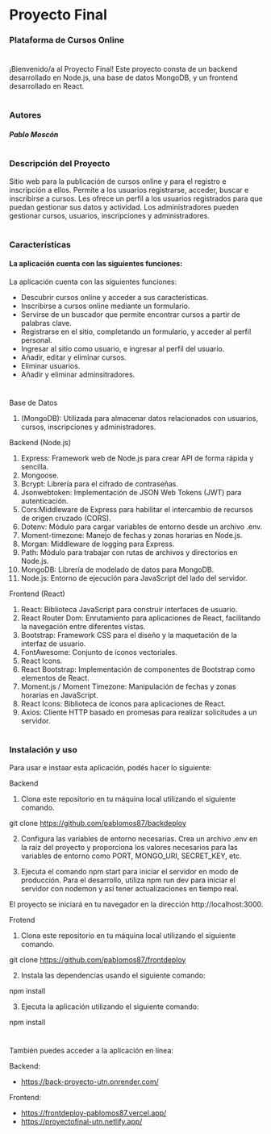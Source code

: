 # Proyecto Final
### Plataforma de Cursos Online
#

¡Bienvenido/a al Proyecto Final!  Este proyecto consta de un backend desarrollado en Node.js, una base de datos MongoDB, y un frontend desarrollado en React.


#
### Autores 

##### Pablo Moscón

#

### Descripción del Proyecto

Sitio web para la publicación de cursos online y para el registro e inscripción a ellos.
Permite a los usuarios registrarse, acceder, buscar e inscribirse a cursos.
Les ofrece un perfil a los usuarios registrados para que puedan gestionar sus datos y actividad.
Los administradores pueden gestionar cursos, usuarios, inscripciones y administradores.

#


### Características

#### La aplicación cuenta con las siguientes funciones: 

La aplicación cuenta con las siguientes funciones: 
- Descubrir cursos online y acceder a sus características.
- Inscribirse a cursos online mediante un formulario.
- Servirse de un buscador que permite encontrar cursos a partir de palabras clave. 
- Registrarse en el sitio, completando un formulario, y acceder al perfil personal. 
- Ingresar al sitio como usuario, e ingresar al perfil del usuario. 
- Añadir, editar y eliminar cursos. 
- Eliminar usuarios. 
- Añadir y eliminar adminsitradores.

#

Base de Datos 

1. (MongoDB): Utilizada para almacenar datos relacionados con usuarios, cursos, inscripciones y administradores.

Backend (Node.js)

1. Express: Framework web de Node.js para crear API de forma rápida y sencilla.
3. Mongoose.
4. Bcrypt: Librería para el cifrado de contraseñas.
5. Jsonwebtoken: Implementación de JSON Web Tokens (JWT) para autenticación.
6. Cors:Middleware de Express para habilitar el intercambio de recursos de origen cruzado (CORS).
7. Dotenv:  Módulo para cargar variables de entorno desde un archivo .env.
8. Moment-timezone: Manejo de fechas y zonas horarias en Node.js.
9. Morgan: Middleware de logging para Express.
10. Path: Módulo para trabajar con rutas de archivos y directorios en Node.js.
11. MongoDB: Librería de modelado de datos para MongoDB.
12. Node.js: Entorno de ejecución para JavaScript del lado del servidor.



Frontend (React)

1. React: Biblioteca JavaScript para construir interfaces de usuario.
2. React Router Dom: Enrutamiento para aplicaciones de React, facilitando la navegación entre diferentes vistas.
3. Bootstrap: Framework CSS para el diseño y la maquetación de la interfaz de usuario.
4. FontAwesome: Conjunto de íconos vectoriales.
5. React Icons.
6. React Bootstrap: Implementación de componentes de Bootstrap como elementos de React.
7. Moment.js / Moment Timezone: Manipulación de fechas y zonas horarias en JavaScript.
8. React Icons: Biblioteca de íconos para aplicaciones de React.
9. Axios: Cliente HTTP basado en promesas para realizar solicitudes a un servidor.


#

### Instalación y uso

Para usar e instaar esta aplicación, podés hacer lo siguiente:

Backend

1. Clona este repositorio en tu máquina local utilizando el siguiente comando. 

git clone https://github.com/pablomos87/backdeploy

2. Configura las variables de entorno necesarias. Crea un archivo .env en la raíz del proyecto y proporciona los valores necesarios para las variables de entorno como PORT, MONGO_URI, SECRET_KEY, etc.

3.	 Ejecuta el comando npm start para iniciar el servidor en modo de producción. Para el desarrollo, utiliza npm run dev para iniciar el servidor con nodemon y así tener actualizaciones en tiempo real.	

El proyecto se iniciará en tu navegador en la dirección http://localhost:3000.


Frotend

1. Clona este repositorio en tu máquina local utilizando el siguiente comando. 

git clone https://github.com/pablomos87/frontdeploy

2.	Instala las dependencias usando el siguiente comando:

npm install

3.	Ejecuta la aplicación utilizando el siguiente comando:

npm install


#

También puedes acceder a la aplicación en línea:

Backend:
- https://back-proyecto-utn.onrender.com/

Frontend:
- https://frontdeploy-pablomos87.vercel.app/  
- https://proyectofinal-utn.netlify.app/







